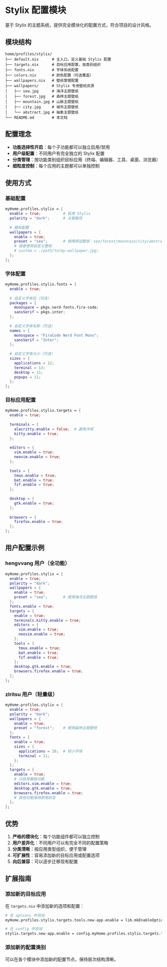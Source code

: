 # Stylix 配置模块

基于 Stylix 的主题系统，提供完全模块化的配置方式，符合项目的设计风格。

## 模块结构

```
home/profiles/stylix/
├── default.nix      # 主入口，定义基础 Stylix 配置
├── targets.nix      # 目标应用配置，按类别组织
├── fonts.nix        # 字体系统配置
├── colors.nix       # 颜色配置（可选覆盖）
├── wallpapers.nix   # 壁纸管理配置
├── wallpapers/      # Stylix 专用壁纸资源
│   ├── sea.jpg      # 海洋主题壁纸
│   ├── forest.jpg   # 森林主题壁纸
│   ├── mountain.jpg # 山脉主题壁纸
│   ├── city.jpg     # 城市主题壁纸
│   └── abstract.jpg # 抽象主题壁纸
└── README.md        # 本文档
```

## 配置理念

- **功能选择性开启**：每个子功能都可以独立启用/禁用
- **用户级配置**：不同用户有完全独立的 Stylix 配置
- **分类管理**：按功能类别组织目标应用（终端、编辑器、工具、桌面、浏览器）
- **细粒度控制**：每个应用的主题都可以单独控制

## 使用方式

### 基础配置

```nix
myHome.profiles.stylix = {
  enable = true;          # 启用 Stylix
  polarity = "dark";      # 主题极性
  
  # 壁纸配置
  wallpapers = {
    enable = true;
    preset = "sea";       # 使用预设壁纸：sea/forest/mountain/city/abstract
    # 或者使用自定义壁纸
    # custom = ./path/to/my-wallpaper.jpg;
  };
};
```

### 字体配置

```nix
myHome.profiles.stylix.fonts = {
  enable = true;
  
  # 自定义字体包（可选）
  packages = {
    monospace = pkgs.nerd-fonts.fira-code;
    sansSerif = pkgs.inter;
  };
  
  # 自定义字体名称（可选）
  names = {
    monospace = "FiraCode Nerd Font Mono";
    sansSerif = "Inter";
  };
  
  # 自定义字体大小（可选）
  sizes = {
    applications = 12;
    terminal = 13;
    desktop = 11;
    popups = 11;
  };
};
```

### 目标应用配置

```nix
myHome.profiles.stylix.targets = {
  enable = true;
  
  terminals = {
    alacritty.enable = false;  # 避免冲突
    kitty.enable = true;
  };
  
  editors = {
    vim.enable = true;
    neovim.enable = true;
  };
  
  tools = {
    tmux.enable = true;
    bat.enable = true;
    fzf.enable = true;
  };
  
  desktop = {
    gtk.enable = true;
  };
  
  browsers = {
    firefox.enable = true;
  };
};
```

## 用户配置示例

### hengvvang 用户（全功能）

```nix
myHome.profiles.stylix = {
  enable = true;
  polarity = "dark";
  wallpapers = {
    enable = true;
    preset = "sea";       # 使用海洋主题壁纸
  };
  fonts.enable = true;
  targets = {
    enable = true;
    terminals.kitty.enable = true;
    editors = {
      vim.enable = true;
      neovim.enable = true;
    };
    tools = {
      tmux.enable = true;
      bat.enable = true;
      fzf.enable = true;
    };
    desktop.gtk.enable = true;
    browsers.firefox.enable = true;
  };
};
```

### zlritsu 用户（轻量级）

```nix
myHome.profiles.stylix = {
  enable = true;
  polarity = "dark";
  wallpapers = {
    enable = true;
    preset = "forest";    # 使用森林主题壁纸
  };
  fonts = {
    enable = true;
    sizes = {
      applications = 10;  # 较小字体
      terminal = 11;
    };
  };
  targets = {
    enable = true;
    # 只启用基础功能
    editors.vim.enable = true;
    desktop.gtk.enable = true;
    browsers.firefox.enable = true;
    # 其他功能保持禁用状态
  };
};
```

## 优势

1. **严格的模块化**：每个功能组件都可以独立控制
2. **用户差异化**：不同用户可以有完全不同的配置策略
3. **分类清晰**：按应用类型组织，便于管理
4. **可扩展性**：容易添加新的目标应用或配置选项
5. **向后兼容**：可以逐步迁移现有配置

## 扩展指南

### 添加新的目标应用

在 `targets.nix` 中添加新的选项和配置：

```nix
# 在 options 中添加
myHome.profiles.stylix.targets.tools.new-app.enable = lib.mkEnableOption "New App 主题";

# 在 config 中添加
stylix.targets.new-app.enable = config.myHome.profiles.stylix.targets.tools.new-app.enable;
```

### 添加新的配置类别

可以在各个模块中添加新的配置节点，保持层次结构清晰。
